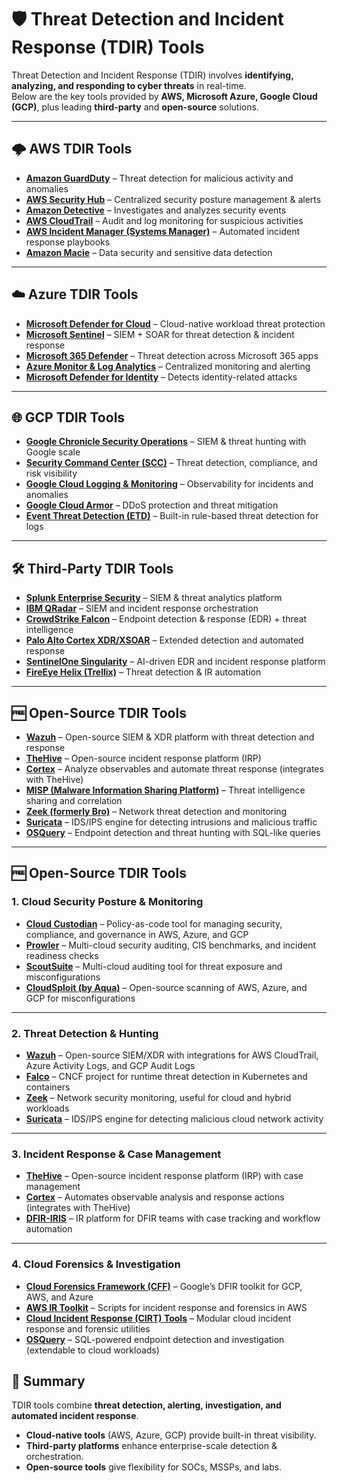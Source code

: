 # 🛡️ Threat Detection and Incident Response (TDIR) Tools

Threat Detection and Incident Response (TDIR) involves **identifying, analyzing, and responding to cyber threats** in real-time.  
Below are the key tools provided by **AWS, Microsoft Azure, Google Cloud (GCP)**, plus leading **third-party** and **open-source** solutions.  

---

## 🌩️ AWS TDIR Tools
- [**Amazon GuardDuty**](https://aws.amazon.com/guardduty/) – Threat detection for malicious activity and anomalies  
- [**AWS Security Hub**](https://aws.amazon.com/security-hub/) – Centralized security posture management & alerts  
- [**Amazon Detective**](https://aws.amazon.com/detective/) – Investigates and analyzes security events  
- [**AWS CloudTrail**](https://aws.amazon.com/cloudtrail/) – Audit and log monitoring for suspicious activities  
- [**AWS Incident Manager (Systems Manager)**](https://aws.amazon.com/systems-manager/incident-manager/) – Automated incident response playbooks  
- [**Amazon Macie**](https://aws.amazon.com/macie/) – Data security and sensitive data detection  

---

## ☁️ Azure TDIR Tools
- [**Microsoft Defender for Cloud**](https://azure.microsoft.com/en-us/products/defender-for-cloud/) – Cloud-native workload threat protection  
- [**Microsoft Sentinel**](https://azure.microsoft.com/en-us/products/microsoft-sentinel/) – SIEM + SOAR for threat detection & incident response  
- [**Microsoft 365 Defender**](https://www.microsoft.com/en-us/security/business/microsoft-365-defender) – Threat detection across Microsoft 365 apps  
- [**Azure Monitor & Log Analytics**](https://learn.microsoft.com/en-us/azure/azure-monitor/overview) – Centralized monitoring and alerting  
- [**Microsoft Defender for Identity**](https://www.microsoft.com/en-us/security/business/identity-access/defender-identity) – Detects identity-related attacks  

---

## 🌐 GCP TDIR Tools
- [**Google Chronicle Security Operations**](https://cloud.google.com/chronicle) – SIEM & threat hunting with Google scale  
- [**Security Command Center (SCC)**](https://cloud.google.com/security-command-center) – Threat detection, compliance, and risk visibility  
- [**Google Cloud Logging & Monitoring**](https://cloud.google.com/products/operations) – Observability for incidents and anomalies  
- [**Google Cloud Armor**](https://cloud.google.com/armor) – DDoS protection and threat mitigation  
- [**Event Threat Detection (ETD)**](https://cloud.google.com/security/products/event-threat-detection) – Built-in rule-based threat detection for logs  

---

## 🛠️ Third-Party TDIR Tools
- [**Splunk Enterprise Security**](https://www.splunk.com/en_us/software/enterprise-security.html) – SIEM & threat analytics platform  
- [**IBM QRadar**](https://www.ibm.com/qradar) – SIEM and incident response orchestration  
- [**CrowdStrike Falcon**](https://www.crowdstrike.com) – Endpoint detection & response (EDR) + threat intelligence  
- [**Palo Alto Cortex XDR/XSOAR**](https://www.paloaltonetworks.com/cortex) – Extended detection and automated response  
- [**SentinelOne Singularity**](https://www.sentinelone.com) – AI-driven EDR and incident response platform  
- [**FireEye Helix (Trellix)**](https://www.trellix.com) – Threat detection & IR automation  

---

## 🆓 Open-Source TDIR Tools
- [**Wazuh**](https://wazuh.com) – Open-source SIEM & XDR platform with threat detection and response  
- [**TheHive**](https://thehive-project.org) – Open-source incident response platform (IRP)  
- [**Cortex**](https://www.cortex-ia.org) – Analyze observables and automate threat response (integrates with TheHive)  
- [**MISP (Malware Information Sharing Platform)**](https://www.misp-project.org) – Threat intelligence sharing and correlation  
- [**Zeek (formerly Bro)**](https://zeek.org) – Network threat detection and monitoring  
- [**Suricata**](https://suricata.io) – IDS/IPS engine for detecting intrusions and malicious traffic  
- [**OSQuery**](https://osquery.io) – Endpoint detection and threat hunting with SQL-like queries  

---

## 🆓 Open-Source TDIR Tools
### 1. Cloud Security Posture & Monitoring
- [**Cloud Custodian**](https://cloudcustodian.io) – Policy-as-code tool for managing security, compliance, and governance in AWS, Azure, and GCP  
- [**Prowler**](https://github.com/prowler-cloud/prowler) – Multi-cloud security auditing, CIS benchmarks, and incident readiness checks  
- [**ScoutSuite**](https://github.com/nccgroup/ScoutSuite) – Multi-cloud auditing tool for threat exposure and misconfigurations  
- [**CloudSploit (by Aqua)**](https://github.com/aquasecurity/cloudsploit) – Open-source scanning of AWS, Azure, and GCP for misconfigurations  

---

### 2. Threat Detection & Hunting
- [**Wazuh**](https://wazuh.com) – Open-source SIEM/XDR with integrations for AWS CloudTrail, Azure Activity Logs, and GCP Audit Logs  
- [**Falco**](https://falco.org) – CNCF project for runtime threat detection in Kubernetes and containers  
- [**Zeek**](https://zeek.org) – Network security monitoring, useful for cloud and hybrid workloads  
- [**Suricata**](https://suricata.io) – IDS/IPS engine for detecting malicious cloud network activity  

---

### 3. Incident Response & Case Management
- [**TheHive**](https://thehive-project.org) – Open-source incident response platform (IRP) with case management  
- [**Cortex**](https://www.cortex-ia.org) – Automates observable analysis and response actions (integrates with TheHive)  
- [**DFIR-IRIS**](https://dfir-iris.org) – IR platform for DFIR teams with case tracking and workflow automation  

---

### 4. Cloud Forensics & Investigation
- [**Cloud Forensics Framework (CFF)**](https://github.com/google/cloud-forensics-utils) – Google’s DFIR toolkit for GCP, AWS, and Azure  
- [**AWS IR Toolkit**](https://github.com/ThreatResponse/aws_ir) – Scripts for incident response and forensics in AWS  
- [**Cloud Incident Response (CIRT) Tools**](https://github.com/forensicanalysis/forensicanalysis) – Modular cloud incident response and forensic utilities  
- [**OSQuery**](https://osquery.io) – SQL-powered endpoint detection and investigation (extendable to cloud workloads)  



## 📌 Summary
TDIR tools combine **threat detection, alerting, investigation, and automated incident response**.  
- **Cloud-native tools** (AWS, Azure, GCP) provide built-in threat visibility.  
- **Third-party platforms** enhance enterprise-scale detection & orchestration.  
- **Open-source tools** give flexibility for SOCs, MSSPs, and labs.  

